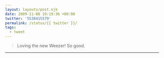 ```yaml
---
layout: layouts/post.njk
date: 2009-11-08 19:19:36 +00:00
twitter: '5538415579'
permalink: /status/{{ twitter }}/
tags: 
  - tweet
---
```


> Loving the new Weezer! So good.

---
